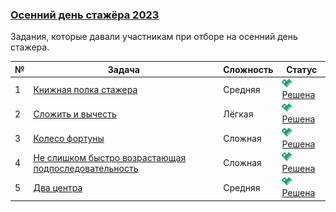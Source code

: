 ### [Осенний день стажёра 2023](https://coderun.yandex.ru/selections/autumn-intern-2023)  
Задания, которые давали участникам при отборе на осенний день стажера.

| № | Задача                                                                                                                                    | Сложность | Статус                                                                                               |
|---|-------------------------------------------------------------------------------------------------------------------------------------------|-----------|------------------------------------------------------------------------------------------------------|
| 1 | [Книжная полка стажера](https://coderun.yandex.ru/selections/autumn-intern-2023/problems/book-shelf)                                      | Средняя   | <img src="../assets/ic_success.svg" width="16"/> [Решена](../autumn-intern-2023/book-shelf.kt)       |
| 2 | [Сложить и вычесть](https://coderun.yandex.ru/selections/autumn-intern-2023/problems/calc-expression)                                     | Лёгкая    | <img src="../assets/ic_success.svg" width="16"/> [Решена](../autumn-intern-2023/calc-expression.kt)  |
| 3 | [Колесо фортуны](https://coderun.yandex.ru/selections/autumn-intern-2023/problems/fortune-wheel)                                          | Сложная   | <img src="../assets/ic_success.svg" width="16"/> [Решена](../autumn-intern-2023/fortune-wheel.kt)    |
| 4 | [Не слишком быстро возрастающая подпоследовательность](https://coderun.yandex.ru/selections/autumn-intern-2023/problems/lis-large-length) | Сложная   | <img src="../assets/ic_success.svg" width="16"/> [Решена](../autumn-intern-2023/lis-large-length.kt) |
| 5 | [Два центра](https://coderun.yandex.ru/selections/autumn-intern-2023/problems/two-centers)                                                | Средняя   | <img src="../assets/ic_success.svg" width="16"/> [Решена](../autumn-intern-2023/two-centers.kt)      |